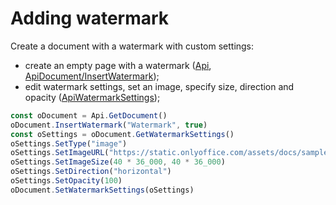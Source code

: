 # Adding watermark

Create a document with a watermark with custom settings:

- create an empty page with a watermark ([Api](../text-document-api/Api/Api.md), [ApiDocument/InsertWatermark](../text-document-api/ApiDocument/Methods/InsertWatermark.md));
- edit watermark settings, set an image, specify size, direction and opacity ([ApiWatermarkSettings](../text-document-api/ApiWatermarkSettings/ApiWatermarkSettings.md));

```ts document-builder={"documentType": "word", "editorConfig": {"customization": {"zoom": 60}}}
const oDocument = Api.GetDocument()
oDocument.InsertWatermark("Watermark", true)
const oSettings = oDocument.GetWatermarkSettings()
oSettings.SetType("image")
oSettings.SetImageURL("https://static.onlyoffice.com/assets/docs/samples/img/onlyoffice_logo.png")
oSettings.SetImageSize(40 * 36_000, 40 * 36_000)
oSettings.SetDirection("horizontal")
oSettings.SetOpacity(100)
oDocument.SetWatermarkSettings(oSettings)
```
